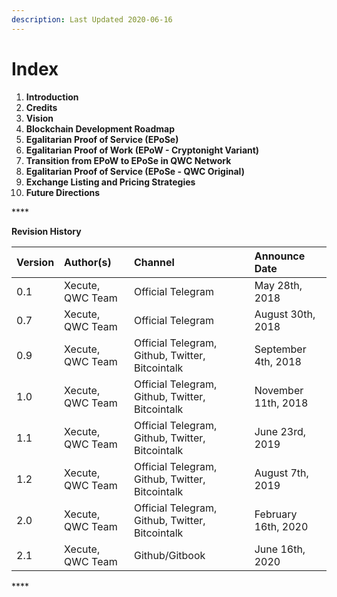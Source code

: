 ```yaml
---
description: Last Updated 2020-06-16
---
```


# Index

1. **Introduction**
2. **Credits**
3. **Vision**
4. **Blockchain Development Roadmap**
5. **Egalitarian Proof of Service \(EPoSe\)**
6. **Egalitarian Proof of Work \(EPoW - Cryptonight Variant\)**
7. **Transition from EPoW to EPoSe in QWC Network**
8. **Egalitarian Proof of Service \(EPoSe - QWC Original\)**
9. **Exchange Listing and Pricing Strategies**
10. **Future Directions**

\*\*\*\*

**Revision History**

| Version | Author\(s\) | Channel | Announce Date |
| :--- | :--- | :--- | :--- |
| 0.1 | Xecute, QWC Team | Official Telegram | May 28th, 2018 |
| 0.7 | Xecute, QWC Team | Official Telegram | August 30th, 2018 |
| 0.9 | Xecute, QWC Team | Official Telegram, Github, Twitter, Bitcointalk | September 4th, 2018 |
| 1.0 | Xecute, QWC Team | Official Telegram, Github, Twitter, Bitcointalk | November 11th, 2018 |
| 1.1 | Xecute, QWC Team | Official Telegram, Github, Twitter, Bitcointalk | June 23rd, 2019 |
| 1.2 | Xecute, QWC Team | Official Telegram, Github, Twitter, Bitcointalk | August 7th, 2019 |
| 2.0 | Xecute, QWC Team | Official Telegram, Github, Twitter, Bitcointalk | February 16th, 2020 |
| 2.1 | Xecute, QWC Team | Github/Gitbook | June 16th, 2020 |

\*\*\*\*

